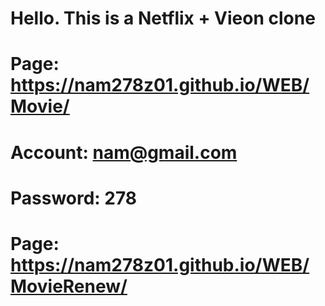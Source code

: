 # Hello. This is a Netflix + Vieon clone
# Page: https://nam278z01.github.io/WEB/Movie/
# Account: nam@gmail.com
# Password: 278
# Page: https://nam278z01.github.io/WEB/MovieRenew/
